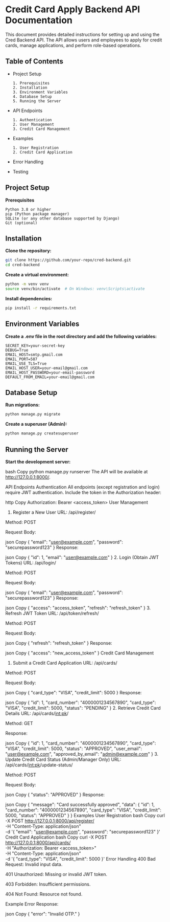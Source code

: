 # Credit Card Apply Backend API Documentation
This document provides detailed instructions for setting up and using the Cred Backend API. The API allows users and employees to apply for credit cards, manage applications, and perform role-based operations.

## Table of Contents
- Project Setup

      1. Prerequisites
      2. Installation
      3. Environment Variables
      4. Database Setup
      5. Running the Server

- API Endpoints

      1. Authentication
      2. User Management
      3. Credit Card Management

- Examples

      1. User Registration
      2. Credit Card Application

- Error Handling

- Testing

## Project Setup
**Prerequisites**

    Python 3.8 or higher
    pip (Python package manager)
    SQLite (or any other database supported by Django)
    Git (optional)

## Installation
**Clone the repository:**

```bash
git clone https://github.com/your-repo/cred-backend.git
cd cred-backend
```
**Create a virtual environment:**

```bash
python -m venv venv
source venv/bin/activate  # On Windows: venv\Scripts\activate
```
**Install dependencies:**

```bash
pip install -r requirements.txt
```

## Environment Variables
**Create a .env file in the root directory and add the following variables:**

```env
SECRET_KEY=your-secret-key
DEBUG=True
EMAIL_HOST=smtp.gmail.com
EMAIL_PORT=587
EMAIL_USE_TLS=True
EMAIL_HOST_USER=your-email@gmail.com
EMAIL_HOST_PASSWORD=your-email-password
DEFAULT_FROM_EMAIL=your-email@gmail.com
```
## Database Setup

**Run migrations:**

```bash
python manage.py migrate
```

**Create a superuser (Admin):**

```bash
python manage.py createsuperuser
```

## Running the Server
**Start the development server:**

bash
Copy
python manage.py runserver
The API will be available at http://127.0.0.1:8000/.

API Endpoints
Authentication
All endpoints (except registration and login) require JWT authentication. Include the token in the Authorization header:

http
Copy
Authorization: Bearer <access_token>
User Management
1. Register a New User
URL: /api/register/

Method: POST

Request Body:

json
Copy
{
  "email": "user@example.com",
  "password": "securepassword123"
}
Response:

json
Copy
{
  "id": 1,
  "email": "user@example.com"
}
2. Login (Obtain JWT Tokens)
URL: /api/login/

Method: POST

Request Body:

json
Copy
{
  "email": "user@example.com",
  "password": "securepassword123"
}
Response:

json
Copy
{
  "access": "access_token",
  "refresh": "refresh_token"
}
3. Refresh JWT Token
URL: /api/token/refresh/

Method: POST

Request Body:

json
Copy
{
  "refresh": "refresh_token"
}
Response:

json
Copy
{
  "access": "new_access_token"
}
Credit Card Management
1. Submit a Credit Card Application
URL: /api/cards/

Method: POST

Request Body:

json
Copy
{
  "card_type": "VISA",
  "credit_limit": 5000
}
Response:

json
Copy
{
  "id": 1,
  "card_number": "4000001234567890",
  "card_type": "VISA",
  "credit_limit": 5000,
  "status": "PENDING"
}
2. Retrieve Credit Card Details
URL: /api/cards/<int:pk>/

Method: GET

Response:

json
Copy
{
  "id": 1,
  "card_number": "4000001234567890",
  "card_type": "VISA",
  "credit_limit": 5000,
  "status": "APPROVED",
  "user_email": "user@example.com",
  "approved_by_email": "admin@example.com"
}
3. Update Credit Card Status (Admin/Manager Only)
URL: /api/cards/<int:pk>/update-status/

Method: POST

Request Body:

json
Copy
{
  "status": "APPROVED"
}
Response:

json
Copy
{
  "message": "Card successfully approved",
  "data": {
    "id": 1,
    "card_number": "4000001234567890",
    "card_type": "VISA",
    "credit_limit": 5000,
    "status": "APPROVED"
  }
}
Examples
User Registration
bash
Copy
curl -X POST http://127.0.0.1:8000/api/register/ \
-H "Content-Type: application/json" \
-d '{
  "email": "user@example.com",
  "password": "securepassword123"
}'
Credit Card Application
bash
Copy
curl -X POST http://127.0.0.1:8000/api/cards/ \
-H "Authorization: Bearer <access_token>" \
-H "Content-Type: application/json" \
-d '{
  "card_type": "VISA",
  "credit_limit": 5000
}'
Error Handling
400 Bad Request: Invalid input data.

401 Unauthorized: Missing or invalid JWT token.

403 Forbidden: Insufficient permissions.

404 Not Found: Resource not found.

Example Error Response:

json
Copy
{
  "error": "Invalid OTP."
}